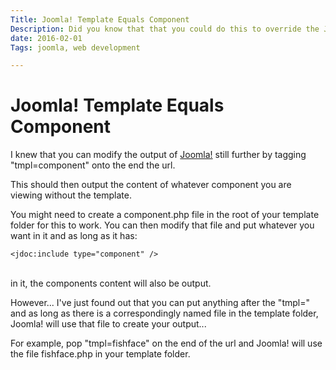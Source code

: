 ```yaml
---
Title: Joomla! Template Equals Component
Description: Did you know that that you could do this to override the Joomla! view still further...?
date: 2016-02-01
Tags: joomla, web development

---
```

# Joomla! Template Equals Component

I knew that you can modify the output of [Joomla!](https://www.joomla.org/) still further by tagging "tmpl=component" onto the end the url.

This should then output the content of whatever component you are viewing without the template.

You might need to create a component.php file in the root of your template folder for this to work. You can then modify that file and put whatever you want in it and as long as it has:

	<jdoc:include type="component" /> 

<br />in it, the components content will also be output.

However... I've just found out that you can put anything after the "tmpl=" and as long as there is a correspondingly named file in the template folder, Joomla! will use that file to create your output...

For example, pop "tmpl=fishface" on the end of the url and Joomla! will use the file fishface.php in your template folder.


